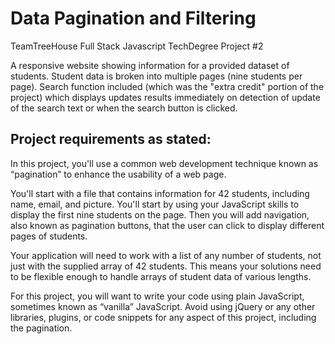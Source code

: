 # Data Pagination and Filtering
TeamTreeHouse Full Stack Javascript TechDegree Project #2

A responsive website showing information for a provided dataset of students.   Student data is broken into multiple pages (nine students per page).  Search function 
included (which was the "extra credit" portion of the project) which displays updates results immediately on detection of update of the search text or 
when the search button is clicked.

## Project requirements as stated:

In this project, you'll use a common web development technique known as “pagination” to enhance the usability of a web page.

You'll start with a file that contains information for 42 students, including name, email, and picture. You'll start by using your JavaScript skills to display the first nine students on the page. Then you will add navigation, also known as pagination buttons, that the user can click to display different pages of students.

Your application will need to work with a list of any number of students, not just with the supplied array of 42 students. This means your solutions need to be flexible enough to handle arrays of student data of various lengths.

For this project, you will want to write your code using plain JavaScript, sometimes known as “vanilla” JavaScript. Avoid using jQuery or any other libraries, plugins, or code snippets for any aspect of this project, including the pagination.
